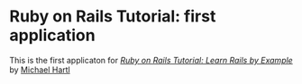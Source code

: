 # Ruby on Rails Tutorial: first application

This is the first applicaton for [*Ruby on Rails Tutorial: Learn Rails by Example*](http://railstutorial.org/) by [Michael Hartl](http://michaelhartl.com)